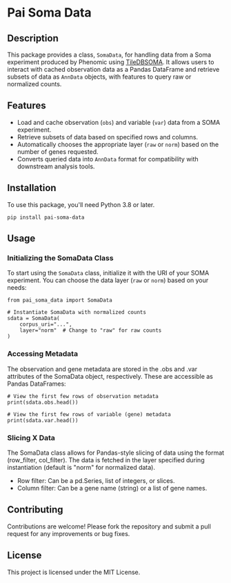 # Pai Soma Data

## Description

This package provides a class, `SomaData`, for handling data from a Soma experiment produced by Phenomic using [TileDBSOMA](https://github.com/single-cell-data/TileDB-SOMA). It allows users to interact with cached observation data as a Pandas DataFrame and retrieve subsets of data as `AnnData` objects, with features to query raw or normalized counts.

## Features

- Load and cache observation (`obs`) and variable (`var`) data from a SOMA experiment.
- Retrieve subsets of data based on specified rows and columns.
- Automatically chooses the appropriate layer (`raw` or `norm`) based on the number of genes requested.
- Converts queried data into `AnnData` format for compatibility with downstream analysis tools.

## Installation

To use this package, you'll need Python 3.8 or later.

```
pip install pai-soma-data
```

## Usage

### Initializing the SomaData Class

To start using the `SomaData` class, initialize it with the URI of your SOMA experiment. You can choose the data layer (`raw` or `norm`) based on your needs:

```
from pai_soma_data import SomaData

# Instantiate SomaData with normalized counts
sdata = SomaData(
    corpus_uri="...",
    layer="norm"  # Change to "raw" for raw counts
)
```

### Accessing Metadata

The observation and gene metadata are stored in the .obs and .var attributes of the SomaData object, respectively. These are accessible as Pandas DataFrames:

```
# View the first few rows of observation metadata
print(sdata.obs.head())

# View the first few rows of variable (gene) metadata
print(sdata.var.head())
```

### Slicing X Data

The SomaData class allows for Pandas-style slicing of data using the format (row_filter, col_filter). The data is fetched in the layer specified during instantiation (default is "norm" for normalized data).

- Row filter: Can be a pd.Series, list of integers, or slices.
- Column filter: Can be a gene name (string) or a list of gene names.

## Contributing

Contributions are welcome! Please fork the repository and submit a pull request for any improvements or bug fixes.

## License

This project is licensed under the MIT License.
